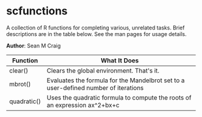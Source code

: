 # scfunctions
A collection of R functions for completing various, unrelated tasks. Brief descriptions are in the table below. See the man pages for usage details.

**Author**: Sean M Craig

| Function | What It Does |
|---|---|
|clear()|Clears the global environment. That's it.|
|mbrot()|Evaluates the formula for the Mandelbrot set to a user-defined number of iterations|
|quadratic()|Uses the quadratic formula to compute the roots of an expression ax^2+bx+c|
